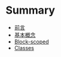 # Summary

* [前言](README.md)
* [基本概念](basic-concept.md)
* [Block-scoped](block-scoped.md)
* [Classes](classes.md)

